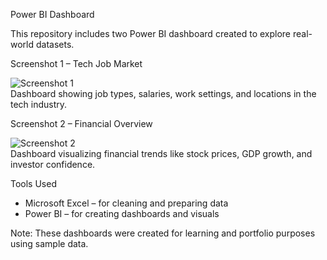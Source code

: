 Power BI Dashboard

This repository includes two Power BI dashboard created to explore real-world datasets.

Screenshot 1 – Tech Job Market

![Screenshot 1](./screenshot1.png)  
Dashboard showing job types, salaries, work settings, and locations in the tech industry.



Screenshot 2 – Financial Overview

![Screenshot 2](./screenshot2.png)  
Dashboard visualizing financial trends like stock prices, GDP growth, and investor confidence.


Tools Used
- Microsoft Excel – for cleaning and preparing data  
- Power BI – for creating dashboards and visuals


Note:
These dashboards were created for learning and portfolio purposes using sample data.
